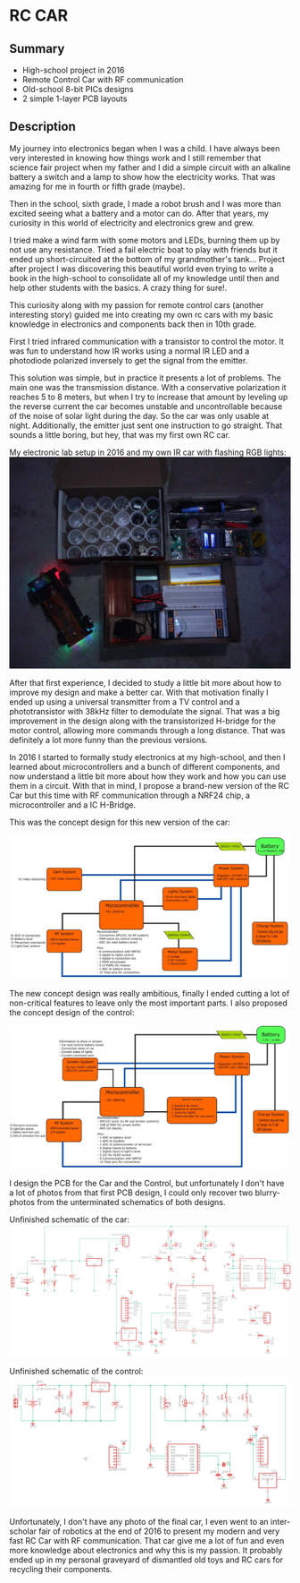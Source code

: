 # RC CAR

## Summary
- High-school project in 2016 
- Remote Control Car with RF communication
- Old-school 8-bit PICs designs
- 2 simple 1-layer PCB layouts

## Description
My journey into electronics began when I was a child. I have always been very interested in knowing how things work and I still remember that science fair project when my father and I did a simple circuit with an alkaline battery a switch and a lamp to show how the electricity works. That was amazing for me in fourth or fifth grade (maybe).

Then in the school, sixth grade, I made a robot brush and I was more than excited seeing what a battery and a motor can do. After that years, my curiosity in this world of electricity and electronics grew and grew. 

I tried make a wind farm with some motors and LEDs, burning them up by not use any resistance. Tried a fail electric boat to play with friends but it ended up short-circuited at the bottom of my grandmother's tank... Project after project I was discovering this beautiful world even trying to write a book in the high-school to consolidate all of my knowledge until then and help other students with the basics. A crazy thing for sure!.

This curiosity along with my passion for remote control cars (another interesting story) guided me into creating my own rc cars with my basic knowledge in electronics and components back then in 10th grade.

First I tried infrared communication with a transistor to control the motor. It was fun to understand how IR works using a normal IR LED and a photodiode polarized inversely to get the signal from the emitter.

This solution was simple, but in practice it presents a lot of problems. The main one was the transmission distance. With a conservative polarization it reaches 5 to 8 meters, but when I try to increase that amount by leveling up the reverse current the car becomes unstable and uncontrollable because of the noise of solar light during the day. So the car was only usable at night. Additionally, the emitter just sent one instruction to go straight. That sounds a little boring, but hey, that was my first own RC car.

My electronic lab setup in 2016 and my own IR car with flashing RGB lights:
![alt text](setup-with-IR-car.jpg "My electronic lab setup in 2016 with a RGB flashing IR car")

After that first experience, I decided to study a little bit more about how to improve my design and make a better car. With that motivation finally I ended up using a universal transmitter from a TV control and a phototransistor with 38kHz filter to demodulate the signal. That was a big improvement in the design along with the transistorized H-bridge for the motor control, allowing more commands through a long distance. That was definitely a lot more funny than the previous versions.

In 2016 I started to formally study electronics at my high-school, and then I learned about microcontrollers and a bunch of different components, and now understand a little bit more about how they work and how you can use them in a circuit. With that in mind, I propose a brand-new version of the RC Car but this time with RF communication through a NRF24 chip, a microcontroller and a IC H-Bridge. 

This was the concept design for this new version of the car:

![alt text](car-concept-design.jpg "Concept design of new RF car circuit")

The new concept design was really ambitious, finally I ended cutting a lot of non-critical features to leave only the most important parts. I also proposed the concept design of the control:

![alt text](control-concept-design.jpg "Concept design of new RF control circuit")

I design the PCB for the Car and the Control, but unfortunately I don't have a lot of photos from that first PCB design, I could only recover two blurry-photos from the unterminated schematics of both designs.

Unfinished schematic of the car:
![alt text](car-schematic.png "Unfinished schematic of the car")

Unfinished schematic of the control:
![alt text](control-schematic.png "Unfinished schematic of the control")

Unfortunately, I don't have any photo of the final car, I even went to an inter-scholar fair of robotics at the end of 2016 to present my modern and very fast RC Car with RF communication. That car give me a lot of fun and even more knowledge about electronics and why this is my passion. It probably ended up in my personal graveyard of dismantled old toys and RC cars for recycling their components.

